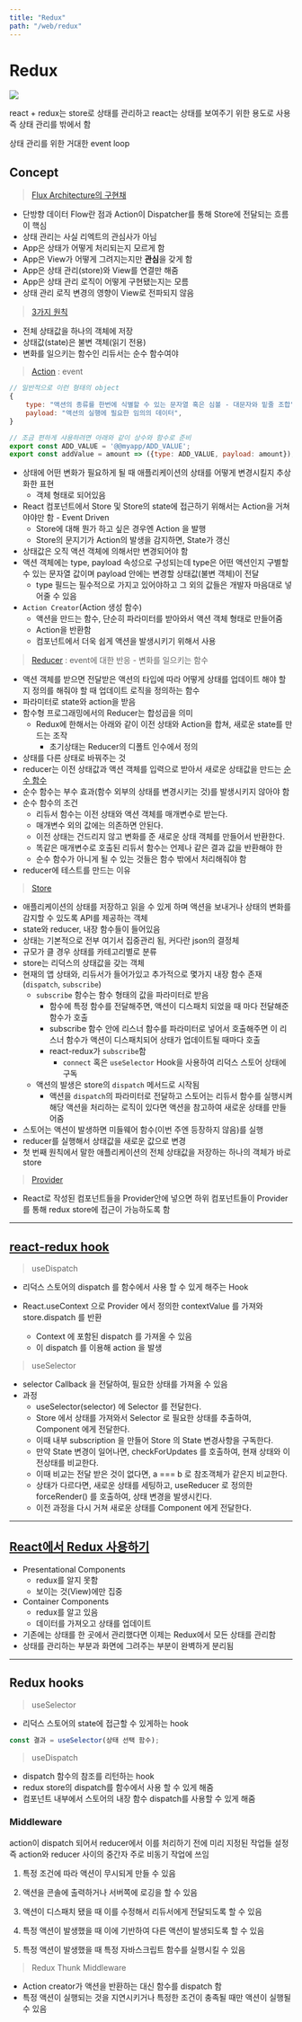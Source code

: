 ```yaml
---
title: "Redux"
path: "/web/redux"
---
```


# Redux

![](https://miro.medium.com/max/3200/1*XEVxovodur9doQW-GJ6MLA.gif)

react + redux는 store로 상태를 관리하고 react는 상태를 보여주기 위한 용도로 사용 즉 상태 관리를 밖에서 함

상태 관리를 위한 거대한 event loop

## Concept

> [Flux Architecture의 구현채]((https://haruair.github.io/flux/docs/overview.html))

- 단방향 데이터 Flow란 점과 Action이 Dispatcher를 통해 Store에 전달되는 흐름이 핵심
- 상태 관리는 사실 리엑트의 관심사가 아님
- App은 상태가 어떻게 처리되는지 모르게 함
- App은 View가 어떻게 그려지는지만 **관심**을 갖게 함
- App은 상태 관리(store)와 View를 연결만 해줌
- App은 상태 관리 로직이 어떻게 구현됐는지는 모름
- 상태 관리 로직 변경의 영향이 View로 전파되지 않음

> [3가지 원칙](https://redux.js.org/introduction/three-principles)

- 전체 상태값을 하나의 객체에 저장
- 상태값(state)은 불변 객체(읽기 전용)
- 변화를 일으키는 함수인 리듀서는 순수 함수여야

> [Action](https://redux.js.org/basics/actions) : event

```javascript 
// 일반적으로 이런 형태의 object
{
    type: "액션의 종류를 한번에 식별할 수 있는 문자열 혹은 심볼 - 대문자와 밑줄 조합",
    payload: "액션의 실행에 필요한 임의의 데이터",
}

// 조금 편하게 샤용하려면 아래와 같이 상수와 함수로 준비
export const ADD_VALUE = '@@myapp/ADD_VALUE';
export const addValue = amount => ({type: ADD_VALUE, payload: amount});

```

- 상태에 어떤 변화가 필요하게 될 때 애플리케이션의 상태를 어떻게 변경시킬지 추상화한 표현
  - 객체 형태로 되어있음
- React 컴포넌트에서 Store 및 Store의 state에 접근하기 위해서는 Action을 거쳐야야만 함 - Event Driven
  - Store에 대해 뭔가 하고 싶은 경우엔 Action 을 발행
  - Store의 문지기가 Action의 발생을 감지하면, State가 갱신
- 상태값은 오직 액션 객체에 의해서만 변경되어야 함
- 액션 객체에는 type, payload 속성으로 구성되는데 type은 어떤 액션인지 구별할 수 있는 문자열 값이며 payload 안에는 변경할 상태값(불변 객체)이 전달
  - type 필드는 필수적으로 가지고 있어야하고 그 외의 값들은 개발자 마음대로 넣어줄 수 있음
- `Action Creator`(Action 생성 함수)
  - 액션을 만드는 함수, 단순히 파라미터를 받아와서 액션 객체 형태로 만들어줌
  - Action을 반환함
  - 컴포넌트에서 더욱 쉽게 액션을 발생시키기 위해서 사용


> [Reducer](https://redux.js.org/basics/actions) : event에 대한 반응 - 변화를 일으키는 함수

- 액션 객체를 받으면 전달받은 액션의 타입에 따라 어떻게 상태를 업데이트 해야 할지 정의를 해줘야 할 때 업데이트 로직을 정의하는 함수
- 파라미터로 state와 action을 받음
- 함수형 프로그래밍에서의 Reducer는 합성곱을 의미
  - Redux에 한해서는 아래와 같이 이전 상태와 Action을 합쳐, 새로운 state를 만드는 조작
    - 초기상태는 Reducer의 디폴트 인수에서 정의
- 상태를 다른 상태로 바꿔주는 것
- reducer는 이전 상태값과 액션 객체를 입력으로 받아서 새로운 상태값을 만드는 [순수 함수](https://en.wikipedia.org/wiki/Pure_function)
- 순수 함수는 부수 효과(함수 외부의 상태를 변경시키는 것)를 발생시키지 않아야 함
- 순수 함수의 조건
  - 리듀서 함수는 이전 상태와 액션 객체를 매개변수로 받는다.
  - 매개변수 외의 값에는 의존하면 안된다.
  - 이전 상태는 건드리지 않고 변화를 준 새로운 상태 객체를 만들어서 반환한다.
  - 똑같은 매개변수로 호출된 리듀서 함수는 언제나 같은 결과 값을 반환해야 한
  - 순수 함수가 아니게 될 수 있는 것들은 함수 밖에서 처리해줘야 함
- reducer에 테스트를 만드는 이유


> [Store](https://redux.js.org/basics/store)

- 애플리케이션의 상태를 저장하고 읽을 수 있게 하며 액션을 보내거나 상태의 변화를 감지할 수 있도록 API를 제공하는 객체
- state와 reducer, 내장 함수들이 들어있음
- 상태는 기본적으로 전부 여기서 집중관리 됨, 커다란 json의 결정체
- 규모가 클 경우 상태를 카테고리별로 분류
- store는 리덕스의 상태값을 갖는 객체
- 현재의 앱 상태와, 리듀서가 들어가있고 추가적으로 몇가지 내장 함수 존재(`dispatch`, `subscribe`)
  - `subscribe` 함수는 함수 형태의 값을 파라미터로 받음 
    - 함수에 특정 함수를 전달해주면, 액션이 디스패치 되었을 때 마다 전달해준 함수가 호출
    - subscribe 함수 안에 리스너 함수를 파라미터로 넣어서 호출해주면 이 리스너 함수가 액션이 디스패치되어 상태가 업데이트될 때마다 호출
    - react-redux가 `subscribe`함
      - `connect` 혹은 `useSelector` Hook을 사용하여 리덕스 스토어 상태에 구독
  - 액션의 발생은 store의 `dispatch` 메서드로 시작됨
    - 액션을 `dispatch`의 파라미터로 전달하고 스토어는 리듀서 함수를 실행시켜 해당 액션을 처리하는 로직이 있다면 액션을 참고하여 새로운 상태를 만들어줌
- 스토어는 액션이 발생하면 미들웨어 함수(이번 주엔 등장하지 않음)를 실행
- reducer를 실행해서 상태값을 새로운 값으로 변경
- 첫 번째 원칙에서 말한 애플리케이션의 전체 상태값을 저장하는 하나의 객체가 바로 store


> [Provider](https://react-redux.js.org/api/provider)

- React로 작성된 컴포넌트들을 Provider안에 넣으면 하위 컴포넌트들이 Provider를 통해 redux store에 접근이 가능하도록 함

---

## [react-redux hook]([https://medium.com/@pks2974/redux-hook-%EC%82%B4%ED%8E%B4%EB%B3%B4%EA%B8%B0-3b92b4d75466](https://medium.com/@pks2974/redux-hook-살펴보기-3b92b4d75466))

> useDispatch

- 리덕스 스토어의 dispatch 를 함수에서 사용 할 수 있게 해주는 Hook

- React.useContext 으로 Provider 에서 정의한 contextValue 를 가져와 store.dispatch 를 반환
  - Context 에 포함된 dispatch 를 가져올 수 있음
  - 이 dispatch 를 이용해 action 을 발생

> useSelector

- selector Callback 을 전달하여, 필요한 상태를 가져올 수 있음
- 과정
  - useSelector(selector) 에 Selector 를 전달한다.
  - Store 에서 상태를 가져와서 Selector 로 필요한 상태를 추출하여, Component 에게 전달한다.
  - 이때 내부 subscription 을 만들어 Store 의 State 변경사항을 구독한다.
  - 만약 State 변경이 일어나면, checkForUpdates 를 호출하여, 현재 상태와 이전상태를 비교한다.
  - 이때 비교는 전달 받은 것이 없다면, a === b 로 참조객체가 같은지 비교한다.
  - 상태가 다르다면, 새로운 상태를 세팅하고, useReducer 로 정의한 forceRender() 를 호출하여, 상태 변경을 발생시킨다.
  - 이전 과정을 다시 거쳐 새로운 상태를 Component 에게 전달한다.

---

## [React에서 Redux 사용하기](https://redux.js.org/basics/usage-with-react)

- Presentational Components
  - redux를 알지 못함
  - 보이는 것(View)에만 집중
- Container Components
  - redux를 알고 있음
  - 데이터를 가져오고 상태를 업데이트
- 기존에는 상태를 한 곳에서 관리했다면 이제는 Redux에서 모든 상태를 관리함
- 상태를 관리하는 부분과 화면에 그려주는 부분이 완벽하게 분리됨

---

## Redux hooks

> useSelector

- 리덕스 스토어의 state에 접근할 수 있게하는 hook
```javascript
const 결과 = useSelector(상태 선택 함수);
```

> useDispatch

- dispatch 함수의 참조를 리턴하는 hook
- redux store의 dispatch를 함수에서 사용 할 수 있게 해줌
- 컴포넌트 내부에서 스토어의 내장 함수 dispatch를 사용할 수 있게 해줌

### Middleware

action이 dispatch 되어서 reducer에서 이를 처리하기 전에 미리 지정된 작업들 설정 즉 action와 reducer 사이의 중간자 주로 비동기 작업에 쓰임

1. 특정 조건에 따라 액션이 무시되게 만들 수 있음

2. 액션을 콘솔에 출력하거나 서버쪽에 로깅을 할 수 있음

3. 액션이 디스패치 됐을 때 이를 수정해서 리듀서에게 전달되도록 할 수 있음

4. 특정 액션이 발생했을 때 이에 기반하여 다른 액션이 발생되도록 할 수 있음

5. 특정 액션이 발생했을 때 특정 자바스크립트 함수를 실행시킬 수 있음

> Redux Thunk Middleware

- Action creator가 액션을 반환하는 대신 함수를 dispatch 함
- 특정 액션이 실행되는 것을 지연시키거나 특정한 조건이 충족될  때만 액션이 실행될 수 있음